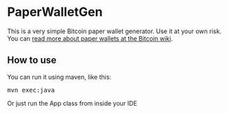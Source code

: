 PaperWalletGen
==============
This is a very simple Bitcoin paper wallet generator.  Use it at your own risk.  You can [read more about paper wallets at the Bitcoin wiki](https://en.bitcoin.it/wiki/Paper_wallet).

How to use
----------
You can run it using maven, like this:

<pre>mvn exec:java</pre>

Or just run the App class from inside your IDE

